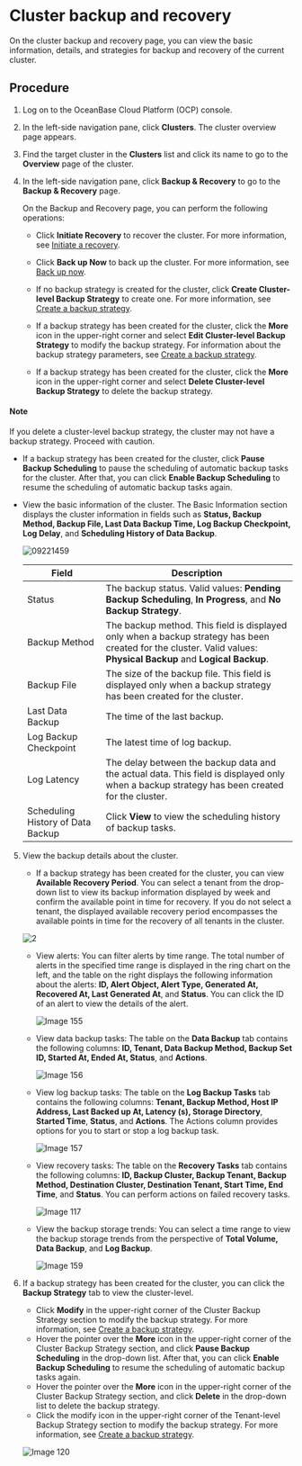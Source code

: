 # Cluster backup and recovery

On the cluster backup and recovery page, you can view the basic information, details, and strategies for backup and recovery of the current cluster.

## Procedure

1. Log on to the OceanBase Cloud Platform (OCP) console.

2. In the left-side navigation pane, click **Clusters**. The cluster overview page appears.

3. Find the target cluster in the **Clusters** list and click its name to go to the **Overview** page of the cluster.

4. In the left-side navigation pane, click **Backup & Recovery** to go to the **Backup & Recovery** page.

   On the Backup and Recovery page, you can perform the following operations:

   * Click **Initiate Recovery** to recover the cluster. For more information, see [Initiate a recovery](4.initiate-a-recovery-task.md).

   * Click **Back up Now** to back up the cluster. For more information, see [Back up now](3.back-up.md).

   * If no backup strategy is created for the cluster, click **Create Cluster-level Backup Strategy** to create one. For more information, see [Create a backup strategy](2.create-a-backup-strategy.md).

   * If a backup strategy has been created for the cluster, click the **More** icon in the upper-right corner and select **Edit Cluster-level Backup Strategy** to modify the backup strategy. For information about the backup strategy parameters, see [Create a backup strategy](2.create-a-backup-strategy.md).

   * If a backup strategy has been created for the cluster, click the **More** icon in the upper-right corner and select **Delete Cluster-level Backup Strategy** to delete the backup strategy.

  <main id="notice" type='explain'>
    <h4>Note</h4>
    <p>If you delete a cluster-level backup strategy, the cluster may not have a backup strategy. Proceed with caution.</p>
  </main>

   * If a backup strategy has been created for the cluster, click **Pause Backup Scheduling** to pause the scheduling of automatic backup tasks for the cluster. After that, you can click **Enable Backup Scheduling** to resume the scheduling of automatic backup tasks again.

   * View the basic information of the cluster. The Basic Information section displays the cluster information in fields such as **Status, Backup Method, Backup File, Last Data Backup Time, Log Backup Checkpoint, Log Delay**, and **Scheduling History of Data Backup**.

      ![09221459](https://obbusiness-private.oss-cn-shanghai.aliyuncs.com/doc/img/ocp/%E5%A4%87%E4%BB%BD%E4%BF%A1%E6%81%AF2.png)

      | Field | Description |
      |------------|-----------------------------------------|
      | Status | The backup status. Valid values: **Pending Backup Scheduling**, **In Progress**, and **No Backup Strategy**.  |
      | Backup Method | The backup method. This field is displayed only when a backup strategy has been created for the cluster. Valid values: **Physical Backup** and **Logical Backup**.  |
      | Backup File | The size of the backup file. This field is displayed only when a backup strategy has been created for the cluster.  |
      | Last Data Backup | The time of the last backup.  |
      | Log Backup Checkpoint | The latest time of log backup.  |
      | Log Latency | The delay between the backup data and the actual data. This field is displayed only when a backup strategy has been created for the cluster.  |
      | Scheduling History of Data Backup | Click **View** to view the scheduling history of backup tasks.  |

5. View the backup details about the cluster.

   * If a backup strategy has been created for the cluster, you can view **Available Recovery Period**.
      You can select a tenant from the drop-down list to view its backup information displayed by week and confirm the available point in time for recovery. If you do not select a tenant, the displayed available recovery period encompasses the available points in time for the recovery of all tenants in the cluster.

   ![2](https://obbusiness-private.oss-cn-shanghai.aliyuncs.com/doc/img/ocp/401/%E9%9B%86%E7%BE%A4%E5%A4%87%E4%BB%BD%E8%B0%83%E5%BA%A6%E5%8F%AF%E6%81%A2%E5%A4%8D%E5%8C%BA%E9%97%B4.png)

   * View alerts: You can filter alerts by time range. The total number of alerts in the specified time range is displayed in the ring chart on the left, and the table on the right displays the following information about the alerts: **ID, Alert Object, Alert Type, Generated At, Recovered At, Last Generated At**, and **Status**. You can click the ID of an alert to view the details of the alert.

      ![Image 155](https://obbusiness-private.oss-cn-shanghai.aliyuncs.com/doc/img/ocp/401/%E9%9B%86%E7%BE%A4%E5%A4%87%E4%BB%BD%E8%B0%83%E5%BA%A6%E5%91%8A%E8%AD%A6.png)

   * View data backup tasks: The table on the **Data Backup** tab contains the following columns: **ID, Tenant, Data Backup Method, Backup Set ID, Started At, Ended At, Status**, and **Actions**.

      ![Image 156](https://obbusiness-private.oss-cn-shanghai.aliyuncs.com/doc/img/ocp/403-ce/%E6%9F%A5%E7%9C%8B%E6%97%A5%E5%BF%97%E5%A4%87%E4%BB%BD-1.png)

   * View log backup tasks: The table on the **Log Backup Tasks** tab contains the following columns: **Tenant, Backup Method, Host IP Address, Last Backed up At, Latency (s), Storage Directory**, **Started Time**, **Status**, and **Actions**. The Actions column provides options for you to start or stop a log backup task.

      ![Image 157](https://obbusiness-private.oss-cn-shanghai.aliyuncs.com/doc/img/ocp/%E6%97%A5%E5%BF%97%E5%A4%87%E4%BB%BD2.png)

   * View recovery tasks: The table on the **Recovery Tasks** tab contains the following columns: **ID, Backup Cluster, Backup Tenant, Backup Method, Destination Cluster, Destination Tenant, Start Time, End Time**, and **Status**. You can perform actions on failed recovery tasks.

      ![Image 117](https://obbusiness-private.oss-cn-shanghai.aliyuncs.com/doc/img/ocp/%E6%81%A2%E5%A4%8D%E4%BB%BB%E5%8A%A12.png)

   * View the backup storage trends: You can select a time range to view the backup storage trends from the perspective of **Total Volume, Data Backup**, and **Log Backup**.

      ![Image 159](https://obbusiness-private.oss-cn-shanghai.aliyuncs.com/doc/img/ocp/401/%E9%9B%86%E7%BE%A4%E5%A4%87%E4%BB%BD%E8%B0%83%E5%BA%A6-%E6%9B%B2%E7%BA%BF%E5%9B%BE.png)

6. If a backup strategy has been created for the cluster, you can click the **Backup Strategy** tab to view the cluster-level.

   * Click **Modify** in the upper-right corner of the Cluster Backup Strategy section to modify the backup strategy. For more information, see [Create a backup strategy](2.create-a-backup-strategy.md).
   * Hover the pointer over the **More** icon in the upper-right corner of the Cluster Backup Strategy section, and click **Pause Backup Scheduling** in the drop-down list. After that, you can click **Enable Backup Scheduling** to resume the scheduling of automatic backup tasks again.
   * Hover the pointer over the **More** icon in the upper-right corner of the Cluster Backup Strategy section, and click **Delete** in the drop-down list to delete the backup strategy.
   * Click the modify icon in the upper-right corner of the Tenant-level Backup Strategy section to modify the backup strategy. For more information, see [Create a backup strategy](2.create-a-backup-strategy.md).

   ![Image 120](https://obbusiness-private.oss-cn-shanghai.aliyuncs.com/doc/img/ocp/401/%E9%9B%86%E7%BE%A4%E5%A4%87%E4%BB%BD%E8%B0%83%E5%BA%A6-%E5%A4%87%E4%BB%BD%E7%AD%96%E7%95%A5.png)
